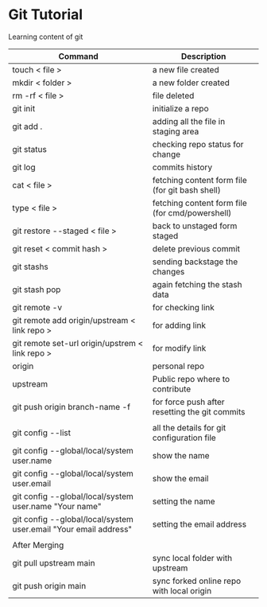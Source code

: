 # Git Tutorial
Learning content of git


| Command | Description |
|---------|-------------|
| touch < file > | a new file created |
| mkdir < folder > | a new folder created | 
| rm -rf < file > | file deleted | 
| git init | initialize a repo | 
| git add . | adding all the file in staging area | 
| git status | checking repo status for change |  
| git log | commits history | 
| cat < file > | fetching content form file (for git bash shell) | 
| type < file > | fetching content form file (for cmd/powershell) | 
| git restore --staged < file > | back to unstaged form staged | 
| git reset < commit hash > | delete previous commit | 
| git stashs | sending backstage the changes | 
| git stash pop | again fetching the stash data | 
| git remote -v | for checking link | 
| git remote add origin/upstream < link repo > | for adding link | 
| git remote set-url origin/upstrem < link repo > | for modify link | 
| origin | personal repo | 
| upstream | Public repo where to contribute |
| git push origin branch-name -f | for force push after resetting the git commits | 
| | |
| git config --list | all the details for git configuration file |
| git config --global/local/system user.name | show the name |
| git config --global/local/system user.email | show the email |
| git config --global/local/system user.name "Your name" | setting the name |
| git config --global/local/system user.email "Your email address" | setting the email address |
| | |
| After Merging | |
| git pull upstream main| sync local folder with upstream| 
| git push origin main| sync forked online repo with local origin| 

